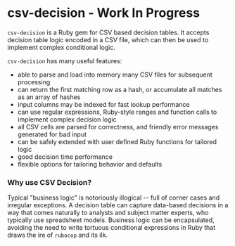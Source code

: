# csv-decision - Work In Progress
`csv-decision` is a Ruby gem for CSV based decision tables. It accepts decision table logic encoded in
a CSV file, which can then be used to implement complex conditional logic.

`csv-decision` has many useful features:
 * able to parse and load into memory many CSV files for subsequent processing
 * can return the first matching row as a hash, or accumulate all matches as an array of hashes
 * input columns may be indexed for fast lookup performance
 * can use regular expressions, Ruby-style ranges and function calls to implement complex decision logic
 * all CSV cells are parsed for correctness, and friendly error messages generated for bad input
 * can be safely extended with user defined Ruby functions for tailored logic
 * good decision time performance
 * flexible options for tailoring behavior and defaults
 
 ### Why use CSV Decision?
 
 Typical "business logic" is notoriously illogical -- full of corner cases and irregular exceptions. 
 A decision table can capture data-based decisions in a way that comes naturally to analysts and subject matter 
 experts, who typically use spreadsheet models. Business logic can be encapsulated, avoiding the need to write
 tortuous conditional expressions in Ruby that draws the ire of `rubocop` and its ilk.
